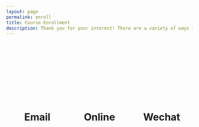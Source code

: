 ```yaml
---
layout: page
permalink: enroll
title: Course Enrollment
description: Thank you for your interest! There are a variety of ways in which you can enroll your child, please select your preferred method below. Once enrolled, you and your child will automatically gain access to the course dashboard.
---
```


<div id='enroll'>
    <div>
        <i class="fa fa-envelope" aria-hidden="true"></i>
        <p>Email</p>
    </div>
    <div>
        <i class="fa fa-globe-americas" aria-hidden="true"></i>
        <p>Online</p>
    </div>
    <div>
        <i class="fa fa-weixin" aria-hidden="true"></i>
        <p>Wechat</p>
    </div>
</div>

<style>
    #enroll {
        display:flex;
        justify-content:space-around;
        margin-top:60px;
    }
    #enroll .fa-weixin{
        color: #66b05d;
    }
    #enroll .fa-envelope{
        color: #ed8e6d;
    }
    #enroll .fa-globe-americas{
        color: #6399e0;
    }
    #enroll div{
        width:200px;
        height:200px;
        display:flex;
        flex-direction:column;
        justify-content:space-around;
        border-radius:20px;
        transition: all 0.1s ease-in-out
    }

    #enroll div:hover {
        background-color:#ebebeb;
        cursor:pointer;
    }
    #enroll i{
        font-size:80pt;
        margin:auto;
        margin-tOp:30px;
    }
    #enroll p{
        font-size:20pt;
        font-weight:bold;
        text-align:center;
        margin-top:20px;
    }
</style>